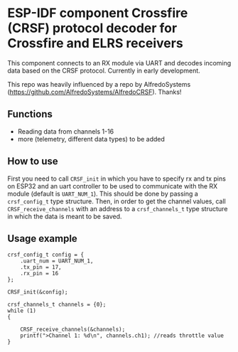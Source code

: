 # ESP-IDF component Crossfire (CRSF) protocol decoder for Crossfire and ELRS receivers

This component connects to an RX module via UART and decodes incoming data based on the CRSF protocol. Currently in early development.

This repo was heavily influenced by a repo by AlfredoSystems (https://github.com/AlfredoSystems/AlfredoCRSF). Thanks!

## Functions
- Reading data from channels 1-16
- more (telemetry, different data types) to be added

## How to use
First you need to call `CRSF_init` in which you have to specify rx and tx pins on ESP32 and an uart controller to be used to communicate with the RX module (default is `UART_NUM_1`). This should be done by passing a `crsf_config_t` type structure. Then, in order to get the channel values, call `CRSF_receive_channels` with an address to a `crsf_channels_t` type structure in which the data is meant to be saved.

## Usage example
```
crsf_config_t config = {
    .uart_num = UART_NUM_1,
    .tx_pin = 17,
    .rx_pin = 16
};

CRSF_init(&config);

crsf_channels_t channels = {0};
while (1)
{
    
    CRSF_receive_channels(&channels);
    printf(">Channel 1: %d\n", channels.ch1); //reads throttle value
}
```
